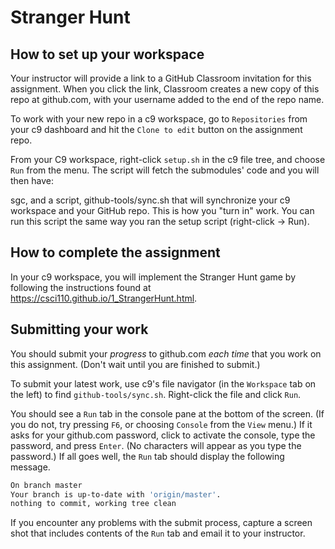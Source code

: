 # Stranger Hunt

## How to set up your workspace

Your instructor will provide a link to a GitHub Classroom invitation for this assignment. When you click the link, Classroom creates a new copy of this repo at github.com, with your username added to the end of the repo name.

To work with your new repo in a c9 workspace, go to `Repositories` from your c9 dashboard and hit the `Clone to edit` button on the assignment repo.

From your C9 workspace, right-click `setup.sh` in the c9 file tree, and choose `Run` from the menu. The script will fetch the submodules' code and you will then have:

sgc, and
a script, github-tools/sync.sh that will synchronize your c9 workspace and your GitHub repo. This is how you "turn in" work. You can run this script the same way you ran the setup script (right-click -> Run).

## How to complete the assignment

In your c9 workspace, you will implement the Stranger Hunt game by following the instructions found  at <https://csci110.github.io/1_StrangerHunt.html>.

## Submitting your work

You should submit your *progress* to github.com *each time* that you work on this assignment. (Don't wait until you are finished to submit.)

To submit your latest work, use c9's file navigator (in the `Workspace` tab on the left) to find `github-tools/sync.sh`. Right-click the file and click `Run`. 

You should see a `Run` tab in the console pane at the bottom of the screen. (If you do not, try pressing `F6`, or choosing `Console` from the `View` menu.) If it asks for your github.com password, click to activate the console, type the password, and press `Enter`. (No characters will appear as you type the password.) If all goes well, the `Run` tab should display the following message. 

```bash
On branch master
Your branch is up-to-date with 'origin/master'.
nothing to commit, working tree clean
```
 
If you encounter any problems with the submit process, capture a screen shot that includes contents of the `Run` tab and email it to your instructor.

